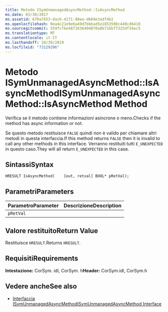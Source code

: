 ```yaml
---
title: Metodo ISymUnmanagedAsyncMethod::IsAsyncMethod
ms.date: 03/30/2017
ms.assetid: 670a7653-dac6-4171-98ee-d669e3adf4b2
ms.openlocfilehash: 0ea4c21e9e6a49d7bbbad5e1853598c440cd6410
ms.sourcegitcommit: 559fcfbe4871636494870a8b716bf7325df34ac5
ms.translationtype: MT
ms.contentlocale: it-IT
ms.lasthandoff: 10/30/2019
ms.locfileid: "73129206"
---
```

# <a name="isymunmanagedasyncmethodisasyncmethod-method"></a><span data-ttu-id="8146e-102">Metodo ISymUnmanagedAsyncMethod::IsAsyncMethod</span><span class="sxs-lookup"><span data-stu-id="8146e-102">ISymUnmanagedAsyncMethod::IsAsyncMethod Method</span></span>
<span data-ttu-id="8146e-103">Verifica se il metodo contiene informazioni asincrone o meno.</span><span class="sxs-lookup"><span data-stu-id="8146e-103">Checks if the method has async information or not.</span></span>  
  
 <span data-ttu-id="8146e-104">Se questo metodo restituisce `FALSE` quindi non è valido per chiamare altri metodi in questa interfaccia.</span><span class="sxs-lookup"><span data-stu-id="8146e-104">If this method returns `FALSE` then it is invalid to call any other methods in this interface.</span></span> <span data-ttu-id="8146e-105">Verranno restituiti tutti `E_UNEXPECTED` in questo caso.</span><span class="sxs-lookup"><span data-stu-id="8146e-105">They will all return `E_UNEXPECTED` in this case.</span></span>  
  
## <a name="syntax"></a><span data-ttu-id="8146e-106">Sintassi</span><span class="sxs-lookup"><span data-stu-id="8146e-106">Syntax</span></span>  
  
```idl  
HRESULT IsAsyncMethod(    [out, retval] BOOL* pRetVal);  
```  
  
## <a name="parameters"></a><span data-ttu-id="8146e-107">Parametri</span><span class="sxs-lookup"><span data-stu-id="8146e-107">Parameters</span></span>  
  
|<span data-ttu-id="8146e-108">Parametro</span><span class="sxs-lookup"><span data-stu-id="8146e-108">Parameter</span></span>|<span data-ttu-id="8146e-109">Descrizione</span><span class="sxs-lookup"><span data-stu-id="8146e-109">Description</span></span>|  
|---------------|-----------------|  
|`pRetVal`||  
  
## <a name="return-value"></a><span data-ttu-id="8146e-110">Valore restituito</span><span class="sxs-lookup"><span data-stu-id="8146e-110">Return Value</span></span>  
 <span data-ttu-id="8146e-111">Restituisce `HRESULT`.</span><span class="sxs-lookup"><span data-stu-id="8146e-111">Returns `HRESULT`.</span></span>  
  
## <a name="requirements"></a><span data-ttu-id="8146e-112">Requisiti</span><span class="sxs-lookup"><span data-stu-id="8146e-112">Requirements</span></span>  
 <span data-ttu-id="8146e-113">**Intestazione:** CorSym. idl, CorSym. h</span><span class="sxs-lookup"><span data-stu-id="8146e-113">**Header:** CorSym.idl, CorSym.h</span></span>  
  
## <a name="see-also"></a><span data-ttu-id="8146e-114">Vedere anche</span><span class="sxs-lookup"><span data-stu-id="8146e-114">See also</span></span>

- [<span data-ttu-id="8146e-115">Interfaccia ISymUnmanagedAsyncMethod</span><span class="sxs-lookup"><span data-stu-id="8146e-115">ISymUnmanagedAsyncMethod Interface</span></span>](../../../../docs/framework/unmanaged-api/diagnostics/isymunmanagedasyncmethod-interface.md)
